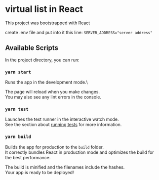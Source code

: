 # virtual list in React

This project was bootstrapped with React

create .env file and put into it this line: 
```SERVER_ADDRESS="server address"```


## Available Scripts

In the project directory, you can run:

### `yarn start`

Runs the app in the development mode.\

The page will reload when you make changes.\
You may also see any lint errors in the console.

### `yarn test`

Launches the test runner in the interactive watch mode.\
See the section about [running tests](https://facebook.github.io/create-react-app/docs/running-tests) for more information.

### `yarn build`

Builds the app for production to the `build` folder.\
It correctly bundles React in production mode and optimizes the build for the best performance.

The build is minified and the filenames include the hashes.\
Your app is ready to be deployed!

